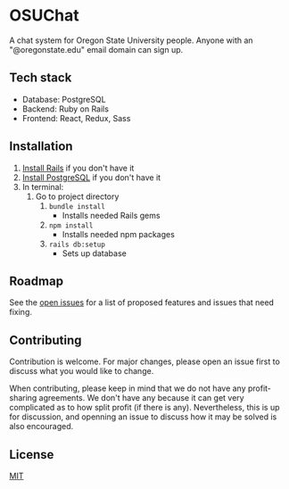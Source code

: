 # OSUChat

A chat system for Oregon State University people. Anyone with an "@oregonstate.edu" email domain can sign up.

## Tech stack
- Database: PostgreSQL
- Backend: Ruby on Rails
- Frontend: React, Redux, Sass

## Installation
1. [Install Rails](http://installrails.com/) if you don't have it
2. [Install PostgreSQL](http://postgresguide.com/setup/install.html) if you don't have it
3. In terminal:
    1. Go to project directory
        1. `bundle install`
            - Installs needed Rails gems
        2. `npm install`
            - Installs needed npm packages
        3. `rails db:setup`
            - Sets up database

## Roadmap
See the [open issues](https://github.com/Hakeemmidan/OSUChat/issues) for a list of proposed features and issues that need fixing.

## Contributing
Contribution is welcome. For major changes, please open an issue first to discuss what you would like to change.

When contributing, please keep in mind that we do not have any profit-sharing agreements. We don't have any because it can get very complicated as to how split profit (if there is any). Nevertheless, this is up for discussion, and openning an issue to discuss how it may be solved is also encouraged.

## License
[MIT](https://choosealicense.com/licenses/mit/)
